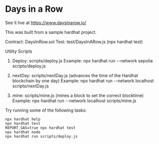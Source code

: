 # Days in a Row

See it live at https://www.daysinarow.io/

This was built from a sample hardhat project.

Contract: DaysInRow.sol
Test: test/DaysInARow.js (npx hardhat test)

Utility Scripts
1. Deploy: scripts/deploy.js
   Example: npx hardhat run --network sepolia scripts/deploy.js
  
2. nextDay: scripts/nextDay.js (advances the time of the Hardhat blockchain by one day)
   Example: npx hardhat run --network localhost scripts/nextDay.js
   
4. mine: scripts/mine.js (mines a block to set the correct blocktime)
   Example: npx hardhat run --network localhost scripts/mine.js

Try running some of the following tasks:

```shell
npx hardhat help
npx hardhat test
REPORT_GAS=true npx hardhat test
npx hardhat node
npx hardhat run scripts/deploy.js
```
